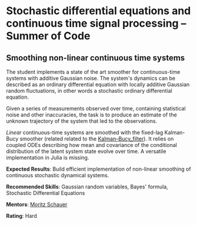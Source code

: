 
# Stochastic differential equations and continuous time signal processing – Summer of Code

## Smoothing non-linear continuous time systems

The student implements a state of the art smoother for continuous-time systems with
additive Gaussian noise. The system's dynamics can be described as
an ordinary differential equation with locally additive Gaussian random fluctuations,
in other words a stochastic ordinary differential equation.

Given a series of measurements observed over time, containing statistical noise
and other inaccuracies, the task is to produce an estimate of the unknown trajectory of the system that led to
the observations.

*Linear* continuous-time systems are smoothed with the fixed-lag Kalman-Bucy smoother (related related to the [Kalman–Bucy_filter](https://en.wikipedia.org/wiki/Kalman_filter#Kalman–Bucy_filter)). It relies on coupled ODEs describing how mean and covariance of the conditional distribution of the latent system state evolve over time. A versatile implementation in Julia is missing.

**Expected Results**: Build efficient implementation of non-linear smoothing of continuous stochastic dynamical systems.

**Recommended Skills**: Gaussian random variables, Bayes' formula, Stochastic Differential Equations

**Mentors**: [Moritz Schauer](https://github.com/mschauer)

**Rating**: Hard
